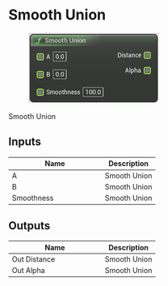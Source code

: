 # Smooth Union

<div align="left" data-full-width="false"><figure><img src="../../../../.gitbook/assets/smooth_union.png" alt=""><figcaption></figcaption></figure></div>

Smooth Union

## Inputs

<table><thead><tr><th width="170">Name</th><th>Description</th></tr></thead><tbody><tr><td>A</td><td>Smooth Union</td></tr><tr><td>B</td><td>Smooth Union</td></tr><tr><td>Smoothness</td><td>Smooth Union</td></tr></tbody></table>

## Outputs

<table><thead><tr><th width="170">Name</th><th>Description</th></tr></thead><tbody><tr><td>Out Distance</td><td>Smooth Union</td></tr><tr><td>Out Alpha</td><td>Smooth Union</td></tr></tbody></table>
